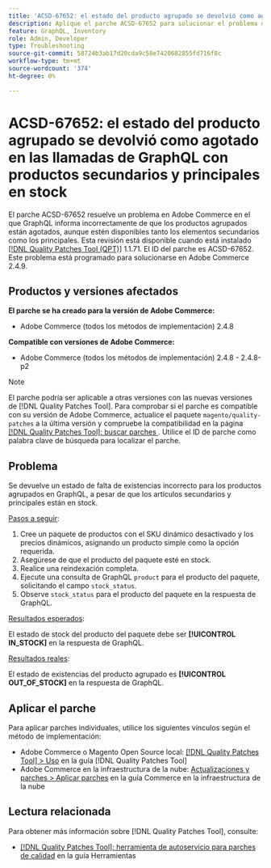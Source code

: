 ```yaml
---
title: 'ACSD-67652: el estado del producto agrupado se devolvió como agotado en las llamadas de GraphQL con productos secundarios y principales en stock'
description: Aplique el parche ACSD-67652 para solucionar el problema de Adobe Commerce, donde el estado del producto del paquete se devuelve como agotado en las llamadas de GraphQL, incluso con productos secundarios y principales en stock.
feature: GraphQL, Inventory
role: Admin, Developer
type: Troubleshooting
source-git-commit: 58724b3ab17d20cda9c58e7420682855fd716f8c
workflow-type: tm+mt
source-wordcount: '374'
ht-degree: 0%

---
```



# ACSD-67652: el estado del producto agrupado se devolvió como agotado en las llamadas de GraphQL con productos secundarios y principales en stock

El parche ACSD-67652 resuelve un problema en Adobe Commerce en el que GraphQL informa incorrectamente de que los productos agrupados están agotados, aunque estén disponibles tanto los elementos secundarios como los principales. Esta revisión está disponible cuando está instalado [[!DNL Quality Patches Tool (QPT)]](/help/tools/quality-patches-tool/quality-patches-tool-to-self-serve-quality-patches.md) 1.1.71. El ID del parche es ACSD-67652. Este problema está programado para solucionarse en Adobe Commerce 2.4.9.

## Productos y versiones afectados

**El parche se ha creado para la versión de Adobe Commerce:**

* Adobe Commerce (todos los métodos de implementación) 2.4.8

**Compatible con versiones de Adobe Commerce:**

* Adobe Commerce (todos los métodos de implementación) 2.4.8 - 2.4.8-p2

>[!NOTE]
>
>El parche podría ser aplicable a otras versiones con las nuevas versiones de [!DNL Quality Patches Tool]. Para comprobar si el parche es compatible con su versión de Adobe Commerce, actualice el paquete `magento/quality-patches` a la última versión y compruebe la compatibilidad en la página [[!DNL Quality Patches Tool]: buscar parches &#x200B;](https://experienceleague.adobe.com/tools/commerce-quality-patches/index.html). Utilice el ID de parche como palabra clave de búsqueda para localizar el parche.

## Problema

Se devuelve un estado de falta de existencias incorrecto para los productos agrupados en GraphQL, a pesar de que los artículos secundarios y principales están en stock.

<u>Pasos a seguir</u>:

1. Cree un paquete de productos con el SKU dinámico desactivado y los precios dinámicos, asignando un producto simple como la opción requerida.
1. Asegúrese de que el producto del paquete esté en stock.
1. Realice una reindexación completa.
1. Ejecute una consulta de GraphQL `product` para el producto del paquete, solicitando el campo `stock_status`.
1. Observe `stock_status` para el producto del paquete en la respuesta de GraphQL.


<u>Resultados esperados</u>:

El estado de stock del producto del paquete debe ser **[!UICONTROL IN_STOCK]** en la respuesta de GraphQL.

<u>Resultados reales</u>:

El estado de existencias del producto agrupado es **[!UICONTROL OUT_OF_STOCK]** en la respuesta de GraphQL.


## Aplicar el parche

Para aplicar parches individuales, utilice los siguientes vínculos según el método de implementación:

* Adobe Commerce o Magento Open Source local: [[!DNL Quality Patches Tool] > Uso](/help/tools/quality-patches-tool/usage.md) en la guía [!DNL Quality Patches Tool]
* Adobe Commerce en la infraestructura de la nube: [Actualizaciones y parches > Aplicar parches](https://experienceleague.adobe.com/docs/commerce-cloud-service/user-guide/develop/upgrade/apply-patches.html) en la guía Commerce en la infraestructura de la nube

## Lectura relacionada

Para obtener más información sobre [!DNL Quality Patches Tool], consulte:

* [[!DNL Quality Patches Tool]: herramienta de autoservicio para parches de calidad](/help/tools/quality-patches-tool/quality-patches-tool-to-self-serve-quality-patches.md) en la guía Herramientas
